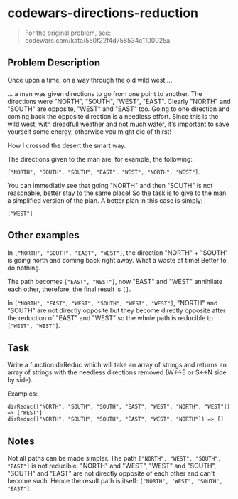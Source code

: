 # codewars-directions-reduction

> For the original problem, see: codewars.com/kata/550f22f4d758534c1100025a

## Problem Description

Once upon a time, on a way through the old wild west,…

… a man was given directions to go from one point to another. The directions were "NORTH", "SOUTH", "WEST", "EAST". Clearly "NORTH" and "SOUTH" are opposite, "WEST" and "EAST" too. Going to one direction and coming back the opposite direction is a needless effort. Since this is the wild west, with dreadfull weather and not much water, it's important to save yourself some energy, otherwise you might die of thirst!

How I crossed the desert the smart way.

The directions given to the man are, for example, the following:

    ["NORTH", "SOUTH", "SOUTH", "EAST", "WEST", "NORTH", "WEST"].

You can immediatly see that going "NORTH" and then "SOUTH" is not reasonable, better stay to the same place! So the task is to give to the man a simplified version of the plan. A better plan in this case is simply:

    ["WEST"]

## Other examples

In `["NORTH", "SOUTH", "EAST", "WEST"]`, the direction "NORTH" + "SOUTH" is going north and coming back right away. What a waste of time! Better to do nothing.

The path becomes `["EAST", "WEST"]`, now "EAST" and "WEST" annihilate each other, therefore, the final result is `[]`.

In `["NORTH", "EAST", "WEST", "SOUTH", "WEST", "WEST"]`, "NORTH" and "SOUTH" are not directly opposite but they become directly opposite after the reduction of "EAST" and "WEST" so the whole path is reducible to `["WEST", "WEST"]`.

## Task

Write a function dirReduc which will take an array of strings and returns an array of strings with the needless directions removed (W<->E or S<->N side by side).

Examples:

    dirReduc(["NORTH", "SOUTH", "SOUTH", "EAST", "WEST", "NORTH", "WEST"]) => ["WEST"]
    dirReduc(["NORTH", "SOUTH", "SOUTH", "EAST", "WEST", "NORTH"]) => []

## Notes

Not all paths can be made simpler. The path `["NORTH", "WEST", "SOUTH", "EAST"]` is not reducible. "NORTH" and "WEST", "WEST" and "SOUTH", "SOUTH" and "EAST" are not directly opposite of each other and can't become such. Hence the result path is itself: `["NORTH", "WEST", "SOUTH", "EAST"]`.
